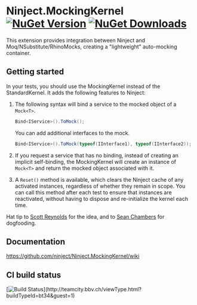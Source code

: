 # Ninject.MockingKernel [![NuGet Version](http://img.shields.io/nuget/v/Ninject.MockingKernel.svg?style=flat)](https://www.nuget.org/packages/Ninject.MockingKernel/) [![NuGet Downloads](http://img.shields.io/nuget/dt/Ninject.MockingKernel.svg?style=flat)](https://www.nuget.org/packages/Ninject.MockingKernel/)

This extension provides integration between Ninject and Moq/NSubstitute/RhinoMocks, creating a "lightweight" auto-mocking container.

## Getting started

In your tests, you should use the MockingKernel instead of the StandardKernel. It adds the following features to Ninject:

1. The following syntax will bind a service to the mocked object of a `Mock<T>`.
   ```C#
   Bind<IService>().ToMock();
   ```
   You can add additional interfaces to the mock.
   ```C#
   Bind<IService>().ToMock(typeof(IInterface1), typeof(IInterface2));
   ```

2. If you request a service that has no binding, instead of creating an implicit self-binding, the MockingKernel
   will create an instance of `Mock<T>` and return the mocked object associated with it.

3. A `Reset()` method is available, which clears the Ninject cache of any activated instances, regardless of whether they
   remain in scope. You can call this method after each test to ensure that instances are reactivated, without having
   to dispose and re-initialize the kernel each time.

Hat tip to [Scott Reynolds](http://github.com/scottcreynolds) for the idea, and to [Sean Chambers](http://github.com/schambers) for dogfooding.

## Documentation
https://github.com/ninject/Ninject.MockingKernel/wiki

## CI build status
[![Build Status](https://teamcity.bbv.ch/app/rest/builds/buildType:(id:bt34)/statusIcon)](http://teamcity.bbv.ch/viewType.html?buildTypeId=bt34&guest=1)
